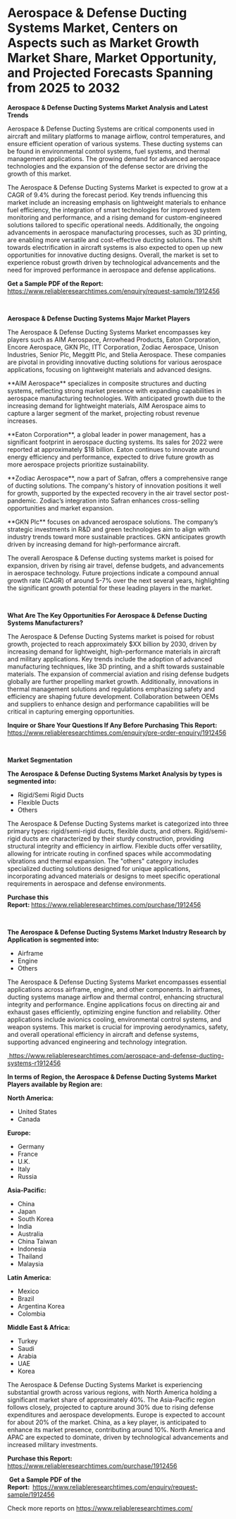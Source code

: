 <p><h1>Aerospace & Defense Ducting Systems Market, Centers on Aspects such as Market Growth Market Share, Market Opportunity, and Projected Forecasts Spanning from 2025 to 2032</h1></p><p><strong>Aerospace & Defense Ducting Systems Market Analysis and Latest Trends</strong></p>
<p><p>Aerospace & Defense Ducting Systems are critical components used in aircraft and military platforms to manage airflow, control temperatures, and ensure efficient operation of various systems. These ducting systems can be found in environmental control systems, fuel systems, and thermal management applications. The growing demand for advanced aerospace technologies and the expansion of the defense sector are driving the growth of this market.</p><p>The Aerospace & Defense Ducting Systems Market is expected to grow at a CAGR of 9.4% during the forecast period. Key trends influencing this market include an increasing emphasis on lightweight materials to enhance fuel efficiency, the integration of smart technologies for improved system monitoring and performance, and a rising demand for custom-engineered solutions tailored to specific operational needs. Additionally, the ongoing advancements in aerospace manufacturing processes, such as 3D printing, are enabling more versatile and cost-effective ducting solutions. The shift towards electrification in aircraft systems is also expected to open up new opportunities for innovative ducting designs. Overall, the market is set to experience robust growth driven by technological advancements and the need for improved performance in aerospace and defense applications.</p></p>
<p><strong>Get a Sample PDF of the Report:&nbsp;</strong> <a href="https://www.reliableresearchtimes.com/enquiry/request-sample/1912456?utm_campaign=2646&utm_medium=2&utm_source=Github&utm_content=ia&utm_term=31032025&utm_id=aerospace-defense-ducting-systems">https://www.reliableresearchtimes.com/enquiry/request-sample/1912456</a></p>
<p>&nbsp;</p>
<p><strong>Aerospace & Defense Ducting Systems Major Market Players</strong></p>
<p><p>The Aerospace & Defense Ducting Systems Market encompasses key players such as AIM Aerospace, Arrowhead Products, Eaton Corporation, Encore Aerospace, GKN Plc, ITT Corporation, Zodiac Aerospace, Unison Industries, Senior Plc, Meggitt Plc, and Stelia Aerospace. These companies are pivotal in providing innovative ducting solutions for various aerospace applications, focusing on lightweight materials and advanced designs.</p><p>**AIM Aerospace** specializes in composite structures and ducting systems, reflecting strong market presence with expanding capabilities in aerospace manufacturing technologies. With anticipated growth due to the increasing demand for lightweight materials, AIM Aerospace aims to capture a larger segment of the market, projecting robust revenue increases.</p><p>**Eaton Corporation**, a global leader in power management, has a significant footprint in aerospace ducting systems. Its sales for 2022 were reported at approximately $18 billion. Eaton continues to innovate around energy efficiency and performance, expected to drive future growth as more aerospace projects prioritize sustainability.</p><p>**Zodiac Aerospace**, now a part of Safran, offers a comprehensive range of ducting solutions. The company's history of innovation positions it well for growth, supported by the expected recovery in the air travel sector post-pandemic. Zodiac’s integration into Safran enhances cross-selling opportunities and market expansion.</p><p>**GKN Plc** focuses on advanced aerospace solutions. The company’s strategic investments in R&D and green technologies aim to align with industry trends toward more sustainable practices. GKN anticipates growth driven by increasing demand for high-performance aircraft.</p><p>The overall Aerospace & Defense ducting systems market is poised for expansion, driven by rising air travel, defense budgets, and advancements in aerospace technology. Future projections indicate a compound annual growth rate (CAGR) of around 5-7% over the next several years, highlighting the significant growth potential for these leading players in the market.</p></p>
<p>&nbsp;</p>
<p><strong>What Are The Key Opportunities For Aerospace & Defense Ducting Systems Manufacturers?</strong></p>
<p><p>The Aerospace & Defense Ducting Systems market is poised for robust growth, projected to reach approximately $XX billion by 2030, driven by increasing demand for lightweight, high-performance materials in aircraft and military applications. Key trends include the adoption of advanced manufacturing techniques, like 3D printing, and a shift towards sustainable materials. The expansion of commercial aviation and rising defense budgets globally are further propelling market growth. Additionally, innovations in thermal management solutions and regulations emphasizing safety and efficiency are shaping future development. Collaboration between OEMs and suppliers to enhance design and performance capabilities will be critical in capturing emerging opportunities.</p></p>
<p><strong>Inquire or Share Your Questions If Any Before Purchasing This Report:</strong> <a href="https://www.reliableresearchtimes.com/enquiry/pre-order-enquiry/1912456?utm_campaign=2646&utm_medium=2&utm_source=Github&utm_content=ia&utm_term=31032025&utm_id=aerospace-defense-ducting-systems">https://www.reliableresearchtimes.com/enquiry/pre-order-enquiry/1912456</a></p>
<p>&nbsp;</p>
<p><strong>Market Segmentation</strong></p>
<p><strong>The Aerospace & Defense Ducting Systems Market Analysis by types is segmented into:</strong></p>
<p><ul><li>Rigid/Semi Rigid Ducts</li><li>Flexible Ducts</li><li>Others</li></ul></p>
<p><p>The Aerospace & Defense Ducting Systems market is categorized into three primary types: rigid/semi-rigid ducts, flexible ducts, and others. Rigid/semi-rigid ducts are characterized by their sturdy construction, providing structural integrity and efficiency in airflow. Flexible ducts offer versatility, allowing for intricate routing in confined spaces while accommodating vibrations and thermal expansion. The "others" category includes specialized ducting solutions designed for unique applications, incorporating advanced materials or designs to meet specific operational requirements in aerospace and defense environments.</p></p>
<p><strong>Purchase this Report:&nbsp;</strong><a href="https://www.reliableresearchtimes.com/purchase/1912456?utm_campaign=2646&utm_medium=2&utm_source=Github&utm_content=ia&utm_term=31032025&utm_id=aerospace-defense-ducting-systems">https://www.reliableresearchtimes.com/purchase/1912456</a></p>
<p>&nbsp;</p>
<p><strong>The Aerospace & Defense Ducting Systems Market Industry Research by Application is segmented into:</strong></p>
<p><ul><li>Airframe</li><li>Engine</li><li>Others</li></ul></p>
<p><p>The Aerospace & Defense Ducting Systems Market encompasses essential applications across airframe, engine, and other components. In airframes, ducting systems manage airflow and thermal control, enhancing structural integrity and performance. Engine applications focus on directing air and exhaust gases efficiently, optimizing engine function and reliability. Other applications include avionics cooling, environmental control systems, and weapon systems. This market is crucial for improving aerodynamics, safety, and overall operational efficiency in aircraft and defense systems, supporting advanced engineering and technology integration.</p></p>
<p><a href="https://www.reliableresearchtimes.com/aerospace-and-defense-ducting-systems-r1912456?utm_campaign=2646&utm_medium=2&utm_source=Github&utm_content=ia&utm_term=31032025&utm_id=aerospace-defense-ducting-systems">&nbsp;https://www.reliableresearchtimes.com/aerospace-and-defense-ducting-systems-r1912456</a></p>
<p><strong>In terms of Region, the Aerospace & Defense Ducting Systems Market Players available by Region are:</strong></p>
<p>
    <p> <strong> North America: </strong>
        <ul>
            <li>United States</li>
            <li>Canada</li>
        </ul>
        </p> 
    <p> <strong> Europe: </strong>
        <ul>
            <li>Germany</li>
            <li>France</li>
            <li>U.K.</li>
            <li>Italy</li>
            <li>Russia</li>
        </ul>
        </p> 
    <p> <strong> Asia-Pacific: </strong>
        <ul>
            <li>China</li>
            <li>Japan</li>
            <li>South Korea</li>
            <li>India</li>
            <li>Australia</li>
            <li>China Taiwan</li>
            <li>Indonesia</li>
            <li>Thailand</li>
            <li>Malaysia</li>
        </ul>
        </p> 
    <p> <strong> Latin America: </strong>
        <ul>
            <li>Mexico</li>
            <li>Brazil</li>
            <li>Argentina Korea</li>
            <li>Colombia</li>
        </ul>
        </p> 
    <p> <strong> Middle East & Africa: </strong>
        <ul>
            <li>Turkey</li>
            <li>Saudi</li>
            <li>Arabia</li>
            <li>UAE</li>
            <li>Korea</li>
        </ul>
    </p>
    </p>
<p><p>The Aerospace & Defense Ducting Systems Market is experiencing substantial growth across various regions, with North America holding a significant market share of approximately 40%. The Asia-Pacific region follows closely, projected to capture around 30% due to rising defense expenditures and aerospace developments. Europe is expected to account for about 20% of the market. China, as a key player, is anticipated to enhance its market presence, contributing around 10%. North America and APAC are expected to dominate, driven by technological advancements and increased military investments.</p></p>
<p><strong>Purchase this Report: </strong><a href="https://www.reliableresearchtimes.com/purchase/1912456?utm_campaign=2646&utm_medium=2&utm_source=Github&utm_content=ia&utm_term=31032025&utm_id=aerospace-defense-ducting-systems">https://www.reliableresearchtimes.com/purchase/1912456</a></p>
<p>&nbsp;<strong>Get a Sample PDF of the Report:&nbsp;&nbsp;</strong><a href="https://www.reliableresearchtimes.com/enquiry/request-sample/1912456?utm_campaign=2646&utm_medium=2&utm_source=Github&utm_content=ia&utm_term=31032025&utm_id=aerospace-defense-ducting-systems">https://www.reliableresearchtimes.com/enquiry/request-sample/1912456</a></p>
<p><strong></strong></p>
<p>Check more reports on <a href="https://www.reliableresearchtimes.com/?utm_campaign=2646&utm_medium=2&utm_source=Github&utm_content=ia&utm_term=31032025&utm_id=aerospace-defense-ducting-systems">https://www.reliableresearchtimes.com/</a></p>
